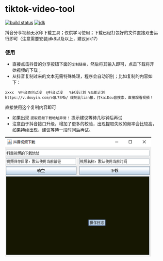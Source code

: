 # tiktok-video-tool

[![build status](https://img.shields.io/badge/build-main-green)]()
[![jdk](https://img.shields.io/badge/jdk-17-green)]()

抖音分享视频无水印下载工具；仅供学习使用；下载已经打包好的文件直接双击运行即可（注意需要安装jdk8以及以上，建议jdk17）

### 使用

* 直接点击抖音的分享按钮下面的`复制链接`，然后将其输入即可，点击下载将开始视频的下载；
* 从抖音复制过来的文本无需特殊处理，程序会自动识别；比如复制的内容如下：

```text
xxxx  %抖音原创动漫  @抖音动漫   %轻漫计划 %充能计划  https://v.douyin.com/eQL7SMb/ 緮制此lian接，打kaiDou音搜索，直接观看视頻！
```

直接使用这个复制内容即可

* 如果出现 `提取视频下载地址异常！` 提示建议等待几秒钟后再试
* 注意由于抖音接口升级，增加了更多的校验，出现提取失败的频率会比较高，如果持续出现，建议等待一段时间后再试。

![](tiktok.png)

